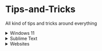 # Tips-and-Tricks
All kind of tips and tricks around everything 


<details><summary>Windows 11</summary>
	<details><summary>Shortcuts</summary>
		- `[Windows] + [A]`: The action center opens.
		- `[Windows] + [E]`: Explorer opens.
		- `[Windows] + [G]`: Enter the gaming menu to record your gameplay.
		- `[Windows] + [H]`: Start voice input.
		- `[Windows] + [I]`: Settings will open.
		- `[Windows] + [N]`: Show notification center and calendar.
		- `[Windows] + [R]`: Call up the "Run" dialog.
		- `[Windows] + [V]`: View clipboard history.
		- `[Windows] + [.]`: Call up the emoji menu.
		- `[Windows] + [+]`: Start Magnifier.
	</details>
</details>
<details><summary>Sublime Text</summary>
	<details><summary>Shortcuts</summary>
		`[Command] + [D]`: Select a word.
		`[Command] + [Shift] + [D]`: Duplicate Current Line.
		`[Command] + [L]`: Select a line.
		`[Command] + [Shift] + [L]`: Delete Current Line.
		`[Command] + [A]`: Select the entire content within the document.
		`[Command] + [Shift] + [F]`: Cross-File Editing.
		`[Command] + [Shift] + [P]`: Command Palette.
	</details>
	<details><summary>Settings</summary>
		Spell Checker: `Preferences > Settings – User` and add the following line `"spell_check": true`
		Auto Save on Focus Lost: `Preferences > Settings – User` and add the following line `"save_on_focus_lost": true`
	</details>
</details>
<details><summary>Websites</summary>
	[AlternativeTo](https://alternativeto.net/): Find better alternatives to the products.
	[opensourcealternative.to](https://www.opensourcealternative.to/): Find open source alternatives.
	[Trello](https://trello.com/): Project management tool.
	[Notion](https://www.notion.so/): Note taking and project management tool.
	[Simple Icons](https://simpleicons.org/): Free SVG icons for popular brands.
	[Carrd](https://carrd.co/): Build one page website free.
	[Namech_k](https://namechk.com/): Check for domain and usernames.
	[PDF DRIVE](https://www.pdfdrive.com/): Search engine for PDF files.
	[Smallpdf](https://smallpdf.com/): PDF tools.
	[cloudconvert](https://cloudconvert.com/): Convert any file type to any other file type.
	[removebg](https://www.remove.bg/de): Remove background of images.
	[BuiltWith](https://builtwith.com/): Find out what websites are Built With.
	[PREPOSTSEO](https://www.prepostseo.com/): Free online tools.
	[Resume Maker](https://www.resumemaker.online/): Create a professional resume in just minutes.
	[TinEye](https://tineye.com/): Reverse Image Search.
	[WolframAlpha](https://www.wolframalpha.com/): AI for Math, Science and Life questions.
</details>
